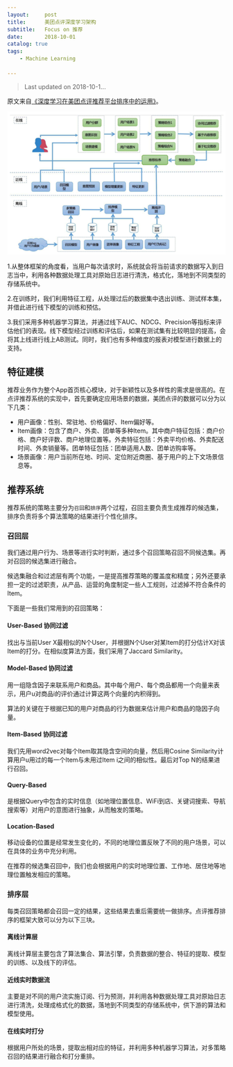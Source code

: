 ```yaml
---
layout:     post
title:      美团点评深度学习架构
subtitle:   Focus on 推荐
date:       2018-10-01
catalog: true
tags:
    - Machine Learning

---
```



> Last updated on 2018-10-1...

原文来自[《深度学习在美团点评推荐平台排序中的运用》](https://cloud.tencent.com/developer/article/1058374)。

![](/img/post/20181001/1.png)

1.从整体框架的角度看，当用户每次请求时，系统就会将当前请求的数据写入到日志当中，利用各种数据处理工具对原始日志进行清洗，格式化，落地到不同类型的存储系统中。

2.在训练时，我们利用特征工程，从处理过后的数据集中选出训练、测试样本集，并借此进行线下模型的训练和预估。

3.我们采用多种机器学习算法，并通过线下AUC、NDCG、Precision等指标来评估他们的表现。线下模型经过训练和评估后，如果在测试集有比较明显的提高，会将其上线进行线上AB测试。同时，我们也有多种维度的报表对模型进行数据上的支持。

## 特征建模

推荐业务作为整个App首页核心模块，对于新颖性以及多样性的需求是很高的。在点评推荐系统的实现中，首先要确定应用场景的数据，美团点评的数据可以分为以下几类：
- 用户画像：性别、常驻地、价格偏好、Item偏好等。
- Item画像：包含了商户、外卖、团单等多种Item。其中商户特征包括：商户价格、商户好评数、商户地理位置等。外卖特征包括：外卖平均价格、外卖配送时间、外卖销量等。团单特征包括：团单适用人数、团单访购率等。
- 场景画像：用户当前所在地、时间、定位附近商圈、基于用户的上下文场景信息等。

## 推荐系统

推荐系统的策略主要分为`召回`和`排序`两个过程，召回主要负责生成推荐的候选集，排序负责将多个算法策略的结果进行个性化排序。

### 召回层

我们通过用户行为、场景等进行实时判断，通过多个召回策略召回不同候选集。再对召回的候选集进行融合。

候选集融合和过滤层有两个功能，一是提高推荐策略的覆盖度和精度；另外还要承担一定的过滤职责，从产品、运营的角度制定一些人工规则，过滤掉不符合条件的Item。

下面是一些我们常用到的召回策略：

#### User-Based 协同过滤

找出与当前User X最相似的N个User，并根据N个User对某Item的打分估计X对该Item的打分。在相似度算法方面，我们采用了Jaccard Similarity。

#### Model-Based 协同过滤

用一组隐含因子来联系用户和商品。其中每个用户、每个商品都用一个向量来表示，用户u对商品i的评价通过计算这两个向量的内积得到。

算法的关键在于根据已知的用户对商品的行为数据来估计用户和商品的隐因子向量。

#### Item-Based 协同过滤

我们先用word2vec对每个Item取其隐含空间的向量，然后用Cosine Similarity计算用户u用过的每一个Item与未用过Item i之间的相似性。最后对Top N的结果进行召回。

#### Query-Based

是根据Query中包含的实时信息（如地理位置信息、WiFi到店、关键词搜索、导航搜索等）对用户的意图进行抽象，从而触发的策略。

#### Location-Based

移动设备的位置是经常发生变化的，不同的地理位置反映了不同的用户场景，可以在具体的业务中充分利用。

在推荐的候选集召回中，我们也会根据用户的实时地理位置、工作地、居住地等地理位置触发相应的策略。

### 排序层

每类召回策略都会召回一定的结果，这些结果去重后需要统一做排序。点评推荐排序的框架大致可以分为以下三块。

#### 离线计算层

离线计算层主要包含了算法集合、算法引擎，负责数据的整合、特征的提取、模型的训练、以及线下的评估。

#### 近线实时数据流

主要是对不同的用户流实施订阅、行为预测，并利用各种数据处理工具对原始日志进行清洗，处理成格式化的数据，落地到不同类型的存储系统中，供下游的算法和模型使用。

#### 在线实时打分

根据用户所处的场景，提取出相对应的特征，并利用多种机器学习算法，对多策略召回的结果进行融合和打分重排。
